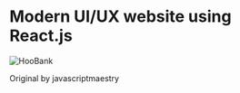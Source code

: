 # Modern UI/UX website using React.js
![HooBank](https://i.ibb.co/BK1Hn0x/Screenshot-2022-08-08-at-4-05-48-PM.png)


Original by javascriptmaestry
